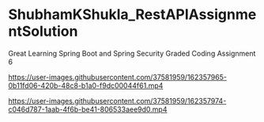 # ShubhamKShukla_RestAPIAssignmentSolution
Great Learning Spring Boot and Spring Security Graded Coding Assignment 6


https://user-images.githubusercontent.com/37581959/162357965-0b11fd06-420b-48c8-b1a0-f9dc00044f61.mp4



https://user-images.githubusercontent.com/37581959/162357974-c046d787-1aab-4f6b-be41-806533aee9d0.mp4

